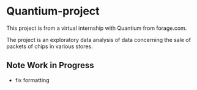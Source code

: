 # Quantium-project
This project is from a virtual internship with Quantium from forage.com.

The project is an exploratory data analysis of data concerning the sale of packets of chips in various stores.

## Note Work in Progress
- fix formatting
